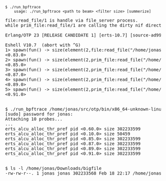 
```
$ ./run_bpftrace
    usage: ./run_bpftrace <path to beam> <filter size> [summerize]
```
<pre>
file:read_file/1 is handle via file_server process.
while prim_file:read_file/1 are calling the dirty nif directly.

Erlang/OTP 23 [RELEASE CANDIDATE 1] [erts-10.7] [source-ad99dde400] [64-bit] [smp:8:8] [ds:8:8:10] [async-threads:1] [hipe]

Eshell V10.7  (abort with ^G)
1> spawn(fun() -> size(element(2,file:read_file("/home/jonas/Downloads/bigfile"))) end).
<0.83.0>
2> spawn(fun() -> size(element(2,prim_file:read_file("/home/jonas/Downloads/bigfile"))) end).
<0.85.0>
3> spawn(fun() -> size(element(2,prim_file:read_file("/home/jonas/Downloads/bigfile"))) end).
<0.87.0>
4> spawn(fun() -> size(element(2,prim_file:read_file("/home/jonas/Downloads/bigfile"))) end).
<0.89.0>
5> spawn(fun() -> size(element(2,prim_file:read_file("/home/jonas/Downloads/bigfile"))) end).
<0.91.0>


$ ./run_bpftrace /home/jonas/src/otp/bin/x86_64-unknown-linux-gnu/beam.smp 20000
[sudo] password for jonas:
Attaching 10 probes...
...
erts_alcu_alloc_thr_pref pid <0.60.0> size 302233599
erts_alcu_alloc_thr_pref pid <0.10.0> size 50459
erts_alcu_alloc_thr_pref pid <0.85.0> size 302233599
erts_alcu_alloc_thr_pref pid <0.87.0> size 302233599
erts_alcu_alloc_thr_pref pid <0.89.0> size 302233599
erts_alcu_alloc_thr_pref pid <0.91.0> size 302233599


$ ls -l /home/jonas/Downloads/bigfile 
-rw-rw-r--. 1 jonas jonas 302233568 Feb 18 22:17 /home/jonas/Downloads/bigfile

</pre>
